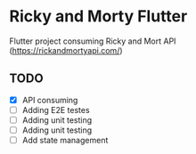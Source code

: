 # Ricky and Morty Flutter

Flutter project consuming Ricky and Mort API (https://rickandmortyapi.com/)

## TODO
- [x] API consuming
- [ ] Adding E2E testes
- [ ] Adding unit testing
- [ ] Adding unit testing
- [ ] Add state management
